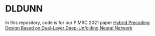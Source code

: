 # DLDUNN
In this repository, code is for our PIMRC 2021 paper [Hybrid Precoding Design Based on Dual-Layer Deep-Unfolding Neural Network](https://github.com/fuxiao0719/PIMRC-2021-DLDUNN/blob/main/paper.pdf)